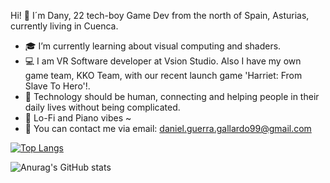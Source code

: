 
Hi! 👋 I´m Dany, 22 tech-boy Game Dev from the north of Spain, Asturias, currently living in Cuenca.  

- 🎓 I’m currently learning about visual computing and shaders. 
- 💻 I am VR Software developer at Vsion Studio. Also I have my own game team, KKO Team, with our recent launch game 'Harriet: From Slave To Hero'!.
- 🌱 Technology should be human, connecting and helping people in their daily lives without being complicated.
- 🎵 Lo-Fi  and Piano vibes ~
- 📧 You can contact me via email: daniel.guerra.gallardo99@gmail.com


[![Top Langs](https://github-readme-stats.vercel.app/api/top-langs/?username=dakkua&layout=compact)](https://github.com/dakkua/github-readme-stats)

![Anurag's GitHub stats](https://github-readme-stats.vercel.app/api?username=dakkua&hide=prs,issues,contribs)
